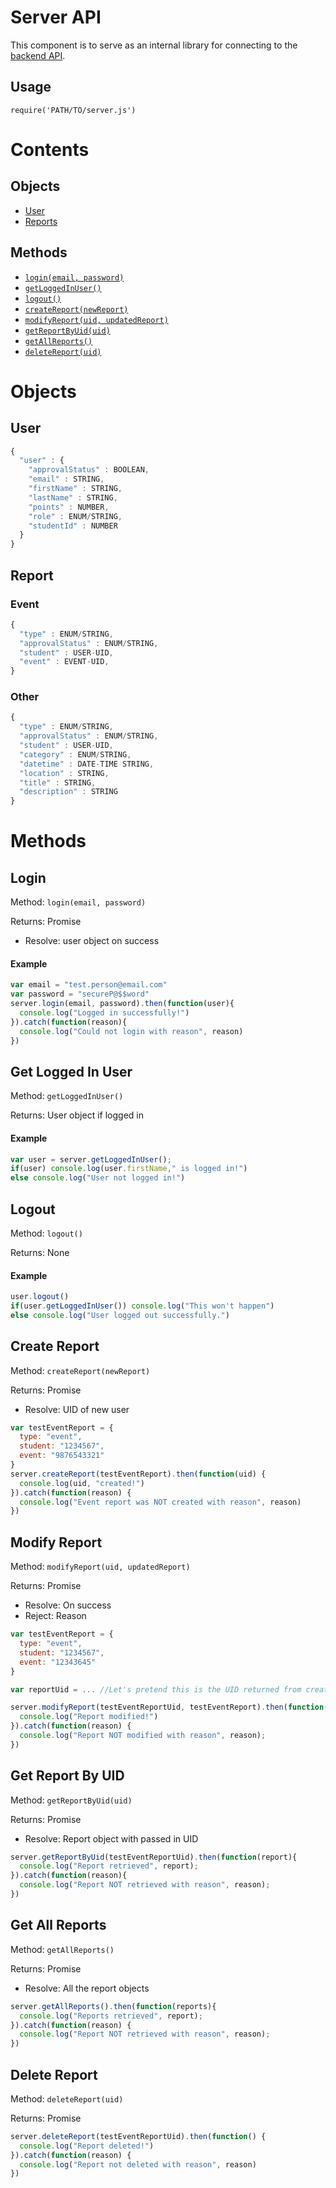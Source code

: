 # Server API
This component is to serve as an internal library for connecting to the [backend
API](https://github.com/TTUSDC/CPCEEDWebAppBackend).

## Usage
`require('PATH/TO/server.js')`

# Contents
## Objects
- [User](#user)
- [Reports](#report)
## Methods
- [`login(email, password)`](#login)
- [`getLoggedInUser()`](#get-logged-in-user)
- [`logout()`](#logout)
- [`createReport(newReport)`](#create-report)
- [`modifyReport(uid, updatedReport)`](#modify-report)
- [`getReportByUid(uid)`](#get-report-by-uid)
- [`getAllReports()`](#get-all-reports)
- [`deleteReport(uid)`](#delete-report)


# Objects
## User
```javascript
{
  "user" : {
    "approvalStatus" : BOOLEAN,
    "email" : STRING,
    "firstName" : STRING,
    "lastName" : STRING,
    "points" : NUMBER,
    "role" : ENUM/STRING,
    "studentId" : NUMBER
  }
}
```

## Report
### Event
```javascript
{
  "type" : ENUM/STRING,
  "approvalStatus" : ENUM/STRING,
  "student" : USER-UID,
  "event" : EVENT-UID,
}
```

### Other
```javascript
{
  "type" : ENUM/STRING,
  "approvalStatus" : ENUM/STRING,
  "student" : USER-UID,
  "category" : ENUM/STRING,
  "datetime" : DATE-TIME STRING,
  "location" : STRING,
  "title" : STRING,
  "description" : STRING
}
```

# Methods

## Login
Method: `login(email, password)`

Returns: Promise  
- Resolve: user object on success

#### Example
```javascript
var email = "test.person@email.com"
var password = "secureP@$$word"
server.login(email, password).then(function(user){
  console.log("Logged in successfully!")
}).catch(function(reason){
  console.log("Could not login with reason", reason)
})
```

## Get Logged In User
Method: `getLoggedInUser()`

Returns: User object if logged in

#### Example
```javascript
var user = server.getLoggedInUser();
if(user) console.log(user.firstName," is logged in!")
else console.log("User not logged in!")
```

## Logout
Method: `logout()`

Returns: None

#### Example
```javascript
user.logout()
if(user.getLoggedInUser()) console.log("This won't happen")
else console.log("User logged out successfully.")
```

## Create Report
Method: `createReport(newReport)`

Returns: Promise  
- Resolve: UID of new user

```javascript
var testEventReport = {
  type: "event",
  student: "1234567",
  event: "9876543321"
}
server.createReport(testEventReport).then(function(uid) {
  console.log(uid, "created!")
}).catch(function(reason) {
  console.log("Event report was NOT created with reason", reason)
})
```

## Modify Report
Method: `modifyReport(uid, updatedReport)`

Returns: Promise
- Resolve: On success
- Reject: Reason

```javascript
var testEventReport = {
  type: "event",
  student: "1234567",
  event: "12343645"
}

var reportUid = ... //Let's pretend this is the UID returned from creating report

server.modifyReport(testEventReportUid, testEventReport).then(function() {
  console.log("Report modified!")
}).catch(function(reason) {
  console.log("Report NOT modified with reason", reason);
})
```

## Get Report By UID
Method: `getReportByUid(uid)`

Returns: Promise
- Resolve: Report object with passed in UID

```javascript
server.getReportByUid(testEventReportUid).then(function(report){
  console.log("Report retrieved", report);
}).catch(function(reason){
  console.log("Report NOT retrieved with reason", reason);
})
```

## Get All Reports
Method: `getAllReports()`

Returns: Promise
- Resolve: All the report objects

```javascript
server.getAllReports().then(function(reports){
  console.log("Reports retrieved", report);
}).catch(function(reason) {
  console.log("Report NOT retrieved with reason", reason);
})
```

## Delete Report
Method: `deleteReport(uid)`

Returns: Promise
```javascript
server.deleteReport(testEventReportUid).then(function() {
  console.log("Report deleted!")
}).catch(function(reason) {
  console.log("Report not deleted with reason", reason)
})

```
